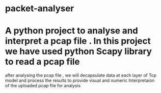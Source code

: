 # packet-analyser
# A python project to analyse and interpret a pcap file . In this project we have used python Scapy library to read a pcap file 
after analysing the pcap file , we will decapsulate data at each layer of Tcp model and process the results to provide visual and numeric Interpretaion of the uploaded pcap file for analysis
